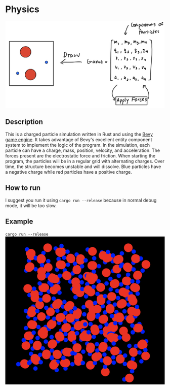 # Physics
![](diagram.jpeg)

## Description
This is a charged particle simulation written in Rust and using the [Bevy game engine](https://bevyengine.org/). It takes advantage of Bevy's excellent entity component system to implement the logic of the program. In the simulation, each particle can have a charge, mass, position, velocity, and acceleration. The forces present are the electrostatic force and friction. When starting the program, the particles will be in a regular grid with alternating charges. Over time, the structure becomes unstable and will dissolve. Blue particles have a negative charge while red particles have a positive charge. 

## How to run
I suggest you run it using `cargo run --release` because in normal debug mode, it will be too slow.

## Example
`cargo run --release`
![](example_output.png)